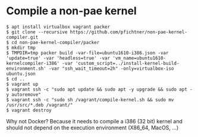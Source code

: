 # Compile a non-pae kernel

```
$ apt install virtualbox vagrant packer
$ git clone --recursive https://github.com/pfichtner/non-pae-kernel-compiler.git
$ cd non-pae-kernel-compiler/packer
$ mkdir tmp
$ TMPDIR=tmp packer build -var-file=ubuntu1610-i386.json -var 'update=true' -var 'headless=true' -var 'vm_name=ubuntu1610-kernelcompiler-i386' -var 'custom_script=../install-kernel-build-environment.sh' -var "ssh_wait_timeout=2h" -only=virtualbox-iso ubuntu.json
$ cd ..
$ vagrant up
$ vagrant ssh -c "sudo apt update && sudo apt -y upgrade && sudo apt -y autoremove"
$ vagrant ssh -c "sudo sh /vagrant/compile-kernel.sh && sudo mv /usr/src/*.deb /vagrant/"
$ vagrant destroy
``` 

Why not Docker? Because it needs to compile a i386 (32 bit) kernel and should not depend on the execution environment (X86_64, MacOS, ...)


